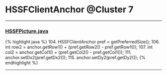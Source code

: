# HSSFClientAnchor @Cluster 7

***

### [HSSFPicture.java](https://searchcode.com/codesearch/view/15642330/)
{% highlight java %}
104. HSSFClientAnchor pref = getPreferredSize();
106. int row2 = anchor.getRow1() + (pref.getRow2() - pref.getRow1());
107. int col2 = anchor.getCol1() + (pref.getCol2() - pref.getCol1());
111. anchor.setDx2(pref.getDx2());
115. anchor.setDy2(pref.getDy2());
{% endhighlight %}

***

